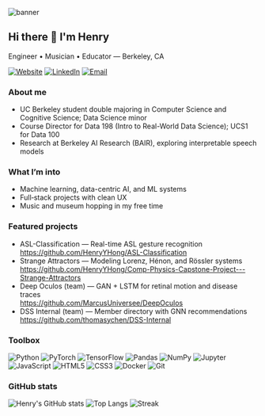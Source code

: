 ![banner](https://capsule-render.vercel.app/api?type=waving&color=0:fed136,100:ffb000&height=220&section=header&text=Henry%20Hong&fontSize=52&fontColor=000000&fontAlignY=36&animation=fadeIn)
## Hi there 👋 I'm Henry

Engineer • Musician • Educator — Berkeley, CA

[![Website](https://img.shields.io/badge/website-henryhong.github.io-1f6feb?style=flat&logo=google-chrome&logoColor=white)](https://henryhong.github.io/)
[![LinkedIn](https://img.shields.io/badge/LinkedIn-henryyhong-0a66c2?style=flat&logo=linkedin&logoColor=white)](https://www.linkedin.com/in/henryyhong/)
[![Email](https://img.shields.io/badge/Email-hhong%40berkeley.edu-8a2be2?style=flat&logo=gmail&logoColor=white)](mailto:hhong@berkeley.edu)

### About me
- UC Berkeley student double majoring in Computer Science and Cognitive Science; Data Science minor
- Course Director for Data 198 (Intro to Real-World Data Science); UCS1 for Data 100
- Research at Berkeley AI Research (BAIR), exploring interpretable speech models

### What I’m into
- Machine learning, data-centric AI, and ML systems
- Full‑stack projects with clean UX
- Music and museum hopping in my free time

### Featured projects
- ASL-Classification — Real-time ASL gesture recognition  
  https://github.com/HenryYHong/ASL-Classification
- Strange Attractors — Modeling Lorenz, Hénon, and Rössler systems  
  https://github.com/HenryYHong/Comp-Physics-Capstone-Project---Strange-Attractors
- Deep Oculos (team) — GAN + LSTM for retinal motion and disease traces  
  https://github.com/MarcusUniversee/DeepOculos
- DSS Internal (team) — Member directory with GNN recommendations  
  https://github.com/thomasychen/DSS-Internal

### Toolbox
![Python](https://img.shields.io/badge/Python-3776AB?logo=python&logoColor=white)
![PyTorch](https://img.shields.io/badge/PyTorch-EE4C2C?logo=pytorch&logoColor=white)
![TensorFlow](https://img.shields.io/badge/TensorFlow-FF6F00?logo=tensorflow&logoColor=white)
![Pandas](https://img.shields.io/badge/Pandas-150458?logo=pandas&logoColor=white)
![NumPy](https://img.shields.io/badge/NumPy-013243?logo=numpy&logoColor=white)
![Jupyter](https://img.shields.io/badge/Jupyter-F37626?logo=jupyter&logoColor=white)
![JavaScript](https://img.shields.io/badge/JavaScript-F7DF1E?logo=javascript&logoColor=222)
![HTML5](https://img.shields.io/badge/HTML5-E34F26?logo=html5&logoColor=white)
![CSS3](https://img.shields.io/badge/CSS3-1572B6?logo=css3&logoColor=white)
![Docker](https://img.shields.io/badge/Docker-2496ED?logo=docker&logoColor=white)
![Git](https://img.shields.io/badge/Git-F05032?logo=git&logoColor=white)

### GitHub stats
![Henry's GitHub stats](https://github-readme-stats.vercel.app/api?username=HenryYHong&show_icons=true)
![Top Langs](https://github-readme-stats.vercel.app/api/top-langs/?username=HenryYHong&layout=compact)
![Streak](https://streak-stats.demolab.com?user=HenryYHong)
